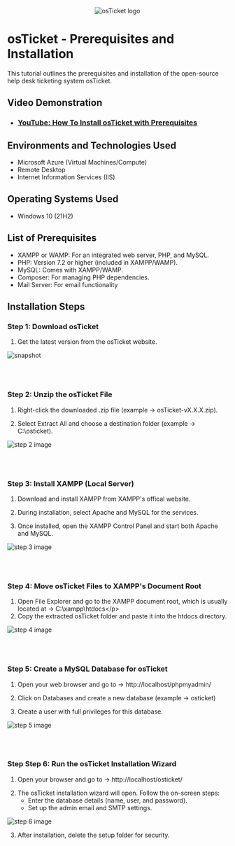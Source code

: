 <p align="center">
<img src="https://i.imgur.com/Clzj7Xs.png" alt="osTicket logo"/>
</p>

<h1>osTicket - Prerequisites and Installation</h1>
This tutorial outlines the prerequisites and installation of the open-source help desk ticketing system osTicket.<br />


<h2>Video Demonstration</h2>

- ### [YouTube: How To Install osTicket with Prerequisites](https://www.youtube.com/watch?v=8bkXbgbJEGk&t=179s)
<h2>Environments and Technologies Used</h2>

- Microsoft Azure (Virtual Machines/Compute)
- Remote Desktop
- Internet Information Services (IIS)

<h2>Operating Systems Used </h2>

- Windows 10</b> (21H2)

<h2>List of Prerequisites</h2>

- XAMPP or WAMP: For an integrated web server, PHP, and MySQL.
- PHP: Version 7.2 or higher (included in XAMPP/WAMP).
- MySQL: Comes with XAMPP/WAMP.
- Composer: For managing PHP dependencies.
- Mail Server: For email functionality 

<h2>Installation Steps</h2>
<p>
<h3>Step 1: Download osTicket</h3>

1. Get the latest version from the osTicket website.
  
![snapshot](https://github.com/user-attachments/assets/da8ba679-06cb-49a5-8a2d-f289cf5ab521)

>
<p> 
<br />
<br />
<p>
<h3>Step 2: Unzip the osTicket File</h3>

1. Right-click the downloaded .zip file (example -> osTicket-vX.X.X.zip).</p>
2. Select Extract All and choose a destination folder (example -> C:\osticket).</p>
   
  
![step 2 image](https://github.com/user-attachments/assets/97f1a53f-809c-401c-b52b-92044fc21670)


>
<p> 
<br />
<br /> 
<p>
<h3>Step 3: Install XAMPP (Local Server)</h3>

1. Download and install XAMPP from XAMPP's offical website.</p>
2. During installation, select Apache and MySQL for the services.</p>
3. Once installed, open the XAMPP Control Panel and start both Apache and MySQL.</p>

![step 3 image](https://github.com/user-attachments/assets/7d3b87f6-9eb0-4b74-9676-f43da7c738af)

>
<p> 
<br />
<br /> 
<p>
<h3>Step 4: Move osTicket Files to XAMPP's Document Root</h3>
  
1. Open File Explorer and go to the XAMPP document root, which is usually located at -> C:\xampp\htdocs\</p>
2. Copy the extracted osTicket folder and paste it into the htdocs directory.</p>
  
![step 4 image](https://github.com/user-attachments/assets/3126b1a9-7e13-446f-b4bf-53c815ad7999)

>
<p> 
<br />
<br /> 
<p>
<h3>Step 5: Create a MySQL Database for osTicket</h3>
  
1. Open your web browser and go to -> http://localhost/phpmyadmin/</p>
2. Click on Databases and create a new database (example -> osticket)</p>
3. Create a user with full privileges for this database.
  
![step 5 image](https://github.com/user-attachments/assets/d16be413-cdde-4407-b788-f7bafe9ab59c)

>
<p> 
<br />
<br /> 
<p>
<h3>Step Step 6: Run the osTicket Installation Wizard</h3>

1. Open your browser and go to -> http://localhost/osticket/</p>
2. The osTicket installation wizard will open. Follow the on-screen steps:
   - Enter the database details (name, user, and password).
   - Set up the admin email and SMTP settings.</p>

![step 6 image](https://github.com/user-attachments/assets/1f52f139-247d-4d1f-aef7-f3d5340a583c)

3. After installation, delete the setup folder for security.     
       
